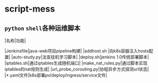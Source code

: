 # script-mess
`python` `shell`各种运维脚本
----
|名称|功能|

|Jenkinsfile|java-web项目pipeline构建|
|addhost.sh	|向k8s容器注入hosts配置|
|auto-study.py|法宣挂机学习脚本|
|deploy.sh|jenkins 1.0传统部署脚本|
|iptables.sh|通过iptables生成随机端口|
|make_nat_rules.py|通过脚本实现iptables的nat规则生成|
|url_probe_corouting.py|协程异步方式探测url状态|
|\*.yaml文件|k8s部署pv/deploy/ingress/service文件|
